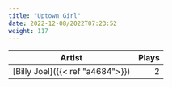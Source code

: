 ```yaml
---
title: "Uptown Girl"
date: 2022-12-08/2022T07:23:52
weight: 117
---
```




 Artist | Plays 
----- | -----:
[Billy Joel]({{< ref "a4684">}}) | 2
